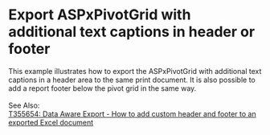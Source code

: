 # Export ASPxPivotGrid with additional text captions in header or footer


<p>This example illustrates how to export the ASPxPivotGrid with additional text captions in a header area to the same print document. It is also possible to add a report footer below the pivot grid in the same way.<br><br>See Also:<br><a href="https://www.devexpress.com/Support/Center/p/T355654">T355654: Data Aware Export - How to add custom header and footer to an exported Excel document</a></p>

<br/>


